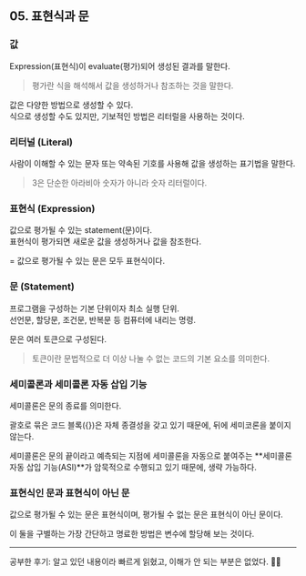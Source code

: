 ## 05. 표현식과 문

### 값
Expression(표현식)이 evaluate(평가)되어 생성된 결과를 말한다.
> 평가란 식을 해석해서 값을 생성하거나 참조하는 것을 말한다.

값은 다양한 방법으로 생성할 수 있다.<br />
식으로 생성할 수도 있지만, 기보적인 방법은 리터럴을 사용하는 것이다.

### 리터널 (Literal)
사람이 이해할 수 있는 문자 또는 약속된 기호를 사용해 값을 생성하는 표기법을 말한다.
> 3은 단순한 아라비아 숫자가 아니라 숫자 리터럴이다.

### 표현식 (Expression)
값으로 평가될 수 있는 statement(문)이다.<br/>
표현식이 평가되면 새로운 값을 생성하거나 값을 참조한다.

= 값으로 평가될 수 있는 문은 모두 표현식이다.

### 문 (Statement)
프로그램을 구성하는 기본 단위이자 최소 실행 단위.<br/>
선언문, 할당문, 조건문, 반복문 등 컴퓨터에 내리는 명령.

문은 여러 토큰으로 구성된다.<br>
> 토큰이란 문법적으로 더 이상 나눌 수 없는 코드의 기본 요소를 의미한다.

### 세미콜론과 세미콜론 자동 삽입 기능
세미콜론은 문의 종료를 의미한다.

괄호로 묶은 코드 블록({})은 자체 종결성을 갖고 있기 때문에, 뒤에 세미코론을 붙이지 않는다.

세미콜론은 문의 끝이라고 예측되는 지점에 세미콜론을 자동으로 붙여주는 **세미콜론 자동 삽입 기능(ASI)**가 암묵적으로 수행되고 있기 때문에, 생략 가능하다.

### 표현식인 문과 표현식이 아닌 문
값으로 평가될 수 있는 문은 표현식이며, 평가될 수 없는 문은 표현식이 아닌 문이다.

이 둘을 구별하는 가장 간단하고 명료한 방법은 변수에 할당해 보는 것이다.

---
공부한 후기: 알고 있던 내용이라 빠르게 읽혔고, 이해가 안 되는 부분은 없었다. 👍🏻
